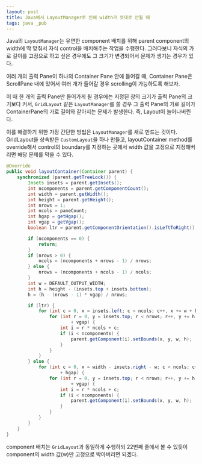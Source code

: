```yaml
---
layout: post
title: Java에서 LayoutManager로 인해 width가 뜻대로 안될 때
tags: java _pub
---
```


Java의 `LayoutManager`는 유연한 component 배치를 위해 parent component의 width에 딱 맞춰서 자식 control을 배치해주는 작업을 수행한다. 그러다보니 자식의 가로 길이를 고정으로 하고 싶은 경우에도 그 크기가 변경되어서 문제가 생기는 경우가 있다.

여러 개의 출력 Pane이 하나의 Container Pane 안에 들어갈 때, Container Pane은 ScrollPane 내에 있어서 여러 개가 들어갈 경우 scrolling이 가능하도록 해보자.

이 때 한 개의 출력 Pane만 들어가게 될 경우에는 지정된 창의 크기가 출력 Pane의 크기보다 커서, `GridLayout` 같은 `LayoutManager`를 쓸 경우 그 출력 Pane의 가로 길이가 ContainerPane의 가로 길이와 같아지는 문제가 발생한다. 즉, Layout이 늘어나버린다.

이를 해결하기 위한 가장 간단한 방법은 `LayoutManager`를 새로 만드는 것이다.
GridLayout을 상속받은 `CustomLayout`을 하나 만들고, layoutContainer method를 override해서 control의 boundary를 지정하는 곳에서 width 값을 고정으로 지정해버리면 해당 문제를 막을 수 있다.

```java
@Override
public void layoutContainer(Container parent) {
	synchronized (parent.getTreeLock()) {
		Insets insets = parent.getInsets();
		int ncomponents = parent.getComponentCount();
		int width = parent.getWidth();
		int height = parent.getHeight();
		int nrows = 1;
		int ncols = paneCount;
		int hgap = getHgap();
		int vgap = getVgap();
		boolean ltr = parent.getComponentOrientation().isLeftToRight();

		if (ncomponents == 0) {
			return;
		}
		if (nrows > 0) {
			ncols = (ncomponents + nrows - 1) / nrows;
		} else {
			nrows = (ncomponents + ncols - 1) / ncols;
		}
		int w = DEFAULT_OUTPUT_WIDTH;
		int h = height - (insets.top + insets.bottom);
		h = (h - (nrows - 1) * vgap) / nrows;

		if (ltr) {
			for (int c = 0, x = insets.left; c < ncols; c++, x += w + hgap) {
				for (int r = 0, y = insets.top; r < nrows; r++, y += h
						+ vgap) {
					int i = r * ncols + c;
					if (i < ncomponents) {
						parent.getComponent(i).setBounds(x, y, w, h);
					}
				}
			}
		} else {
			for (int c = 0, x = width - insets.right - w; c < ncols; c++, x -= w
					+ hgap) {
				for (int r = 0, y = insets.top; r < nrows; r++, y += h
						+ vgap) {
					int i = r * ncols + c;
					if (i < ncomponents) {
						parent.getComponent(i).setBounds(x, y, w, h);
					}
				}
			}
		}
	}
}
```

component 배치는 `GridLayout`과 동일하게 수행하되 22번째 줄에서 볼 수 있듯이 component의 width 값(w)만 고정으로 박아버리면 되겠다.

